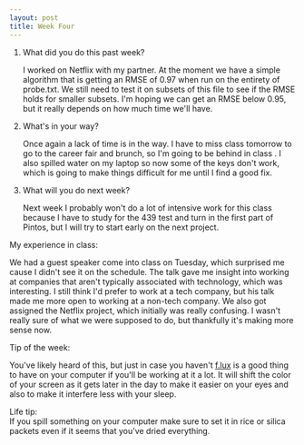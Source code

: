```yaml
---
layout: post
title: Week Four
---
```


1. What did you do this past week?

    I worked on Netflix with my partner. At the moment we have a simple algorithm that is getting an RMSE of 0.97 when run on the entirety of probe.txt. We still need to test it on subsets of this file to see if the RMSE holds for smaller subsets. I'm hoping we can get an RMSE below 0.95, but it really depends on how much time we'll have. 

2. What's in your way?

    Once again a lack of time is in the way. I have to miss class tomorrow to go to the career fair and brunch, so I'm going to be behind in class . I also spilled water on my laptop so now some of the keys don't work, which is going to make things difficult for me until I find a good fix.

3. What will you do next week?

    Next week I probably won't do a lot of intensive work for this class because I have to study for the 439 test and turn in the first part of Pintos, but I will try to start early on the next project.
  
My experience in class:

We had a guest speaker come into class on Tuesday, which surprised me cause I didn't see it on the schedule. The talk gave me insight into working at companies that aren't typically associated with technology, which was interesting. I still think I'd prefer to work at a tech company, but his talk made me more open to working at a non-tech company. We also got assigned the Netflix project, which initially was really confusing. I wasn't really sure of what we were supposed to do, but thankfully it's making more sense now. 


 
  
Tip of the week: 

You've likely heard of this, but just in case you haven't [f.lux](https://justgetflux.com/) is a good thing to have on your computer if you'll be working at it a lot. It will shift the color of your screen as it gets later in the day to make it easier on your eyes and also to make it interfere less with your sleep.

Life tip:  
If you spill something on your computer make sure to set it in rice or silica packets even if it seems that you've dried everything.

